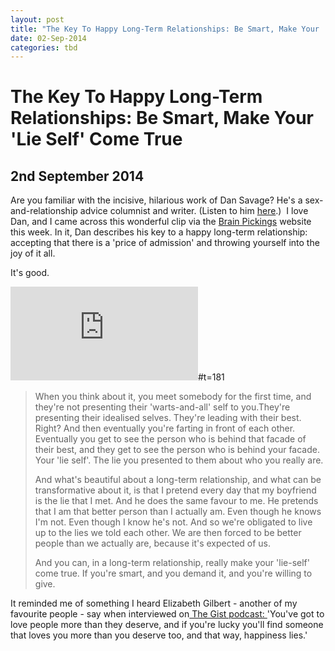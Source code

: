```yaml
---
layout: post
title: "The Key To Happy Long-Term Relationships: Be Smart, Make Your 'Lie Self' Come True"
date: 02-Sep-2014
categories: tbd
---
```


# The Key To Happy Long-Term Relationships: Be Smart, Make Your 'Lie Self' Come True

## 2nd September 2014

Are you familiar with the incisive,   hilarious work of Dan Savage? He's a sex-and-relationship advice columnist and writer. (Listen to him <a href="http://www.savagelovecast.com/">here</a>.)  I love Dan,   and I came across this wonderful clip via the <a href="http://www.brainpickings.org/">Brain Pickings</a> website this week. In it,   Dan describes his key to a happy long-term relationship: accepting that there is a 'price of admission' and throwing yourself into the joy of it all.

It's good.

<iframe src='https://www.youtube.com/embed/r1tCAXVsClw' frameborder='0' gesture='media' allow='encrypted-media' allowfullscreen></iframe>#t=181

<blockquote>When you think about it, you meet somebody for the first time, and they're not presenting their 'warts-and-all' self to you.They're presenting their idealised selves. They're leading with their best. Right? And then eventually you're farting in front of each other. Eventually you get to see the person who is behind that facade of their best, and they get to see the person who is behind your facade. Your 'lie self'. The lie you presented to them about who you really are.

And what's beautiful about a long-term relationship, and what can be transformative about it, is that I pretend every day that my boyfriend is the lie that I met. And he does the same favour to me. He pretends that I am that better person than I actually am. Even though he knows I'm not. Even though I know he's not. And so we're obligated to live up to the lies we told each other. We are then forced to be better people than we actually are, because it's expected of us.

And you can, in a long-term relationship, really make your 'lie-self' come true. If you're smart, and you demand it, and you're willing to give.</blockquote>

It reminded me of something I heard Elizabeth Gilbert - another of my favourite people - say when interviewed on<a href="http://www.slate.com/articles/podcasts/gist/2014/08/the_gist_speaks_with_elizabeth_gilbert_about_the_signature_of_all_things.html"> The Gist podcast: </a>'You've got to love people more than they deserve, and if you're lucky you'll find someone that loves you more than you deserve too, and that way, happiness lies.'
